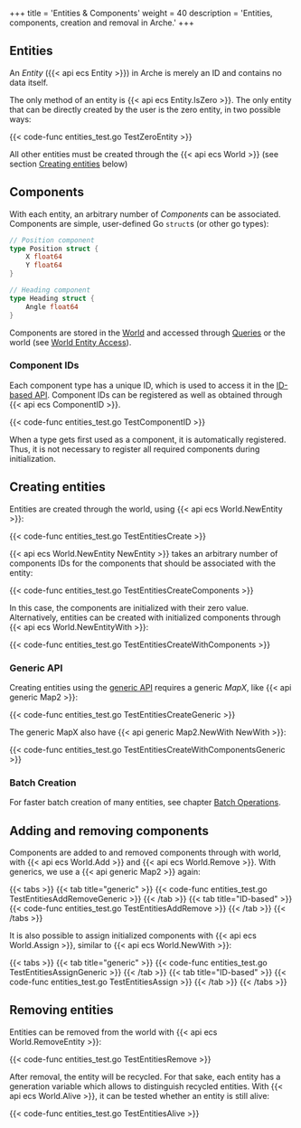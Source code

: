 +++
title = 'Entities & Components'
weight = 40
description = 'Entities, components, creation and removal in Arche.'
+++

## Entities

An *Entity* ({{< api ecs Entity >}}) in Arche is merely an ID and contains no data itself.

The only method of an entity is {{< api ecs Entity.IsZero >}}.
The only entity that can be directly created by the user is the zero entity, in two possible ways:

{{< code-func entities_test.go TestZeroEntity >}}

All other entities must be created through the {{< api ecs World >}} (see section [Creating entities](#creating-entities) below)

## Components

With each entity, an arbitrary number of *Components* can be associated.
Components are simple, user-defined Go `struct`s (or other go types):

```go
// Position component
type Position struct {
    X float64
    Y float64
}

// Heading component
type Heading struct {
    Angle float64
}
```

Components are stored in the [World](./world) and accessed through [Queries](./queries) or the world (see [World Entity Access](./world-access)).

### Component IDs

Each component type has a unique ID, which is used to access it in the [ID-based API](./apis).
Component IDs can be registered as well as obtained through {{< api ecs ComponentID >}}.

{{< code-func entities_test.go TestComponentID >}}

When a type gets first used as a component, it is automatically registered.
Thus, it is not necessary to register all required components during initialization.

## Creating entities

Entities are created through the world, using {{< api ecs World.NewEntity >}}:

{{< code-func entities_test.go TestEntitiesCreate >}}

{{< api ecs World.NewEntity NewEntity >}} takes an arbitrary number of components IDs for the components that should be associated with the entity:

{{< code-func entities_test.go TestEntitiesCreateComponents >}}

In this case, the components are initialized with their zero value.
Alternatively, entities can be created with initialized components through {{< api ecs World.NewEntityWith >}}:

{{< code-func entities_test.go TestEntitiesCreateWithComponents >}}

### Generic API

Creating entities using the [generic API](./apis) requires a generic *MapX*, like {{< api generic Map2 >}}:

{{< code-func entities_test.go TestEntitiesCreateGeneric >}}

The generic MapX also have {{< api generic Map2.NewWith NewWith >}}:

{{< code-func entities_test.go TestEntitiesCreateWithComponentsGeneric >}}

### Batch Creation

For faster batch creation of many entities, see chapter [Batch Operations](./batch-ops).

## Adding and removing components

Components are added to and removed components through with world,
with {{< api ecs World.Add >}} and {{< api ecs World.Remove >}}.
With generics, we use a {{< api generic Map2 >}} again:

{{< tabs >}}
{{< tab title="generic" >}}
{{< code-func entities_test.go TestEntitiesAddRemoveGeneric >}}
{{< /tab >}}
{{< tab title="ID-based" >}}
{{< code-func entities_test.go TestEntitiesAddRemove >}}
{{< /tab >}}
{{< /tabs >}}

It is also possible to assign initialized components with {{< api ecs World.Assign >}},
similar to {{< api ecs World.NewWith >}}:

{{< tabs >}}
{{< tab title="generic" >}}
{{< code-func entities_test.go TestEntitiesAssignGeneric >}}
{{< /tab >}}
{{< tab title="ID-based" >}}
{{< code-func entities_test.go TestEntitiesAssign >}}
{{< /tab >}}
{{< /tabs >}}

## Removing entities

Entities can be removed from the world with {{< api ecs World.RemoveEntity >}}:

{{< code-func entities_test.go TestEntitiesRemove >}}

After removal, the entity will be recycled.
For that sake, each entity has a generation variable which allows to distinguish recycled entities.
With {{< api ecs World.Alive >}}, it can be tested whether an entity is still alive:

{{< code-func entities_test.go TestEntitiesAlive >}}
